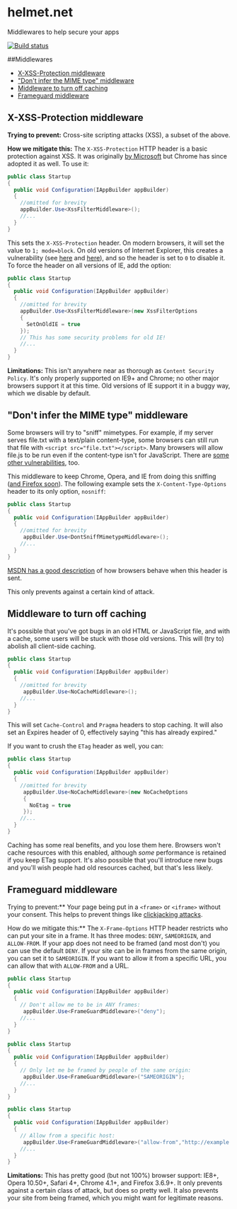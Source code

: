 # helmet.net
Middlewares to help secure your apps

[![Build status](https://ci.appveyor.com/api/projects/status/032t00oscffq1jmd?svg=true)](https://ci.appveyor.com/project/ziyasal/helmet-net)

##Middlewares

* [X-XSS-Protection middleware](#x-xss-protection-middleware)
* ["Don't infer the MIME type" middleware](#dont-infer-the-mime-type-middleware)
* [Middleware to turn off caching](#middleware-to-turn-off-caching)
* [Frameguard middleware](#frameguard-middleware)


## X-XSS-Protection middleware

**Trying to prevent:** Cross-site scripting attacks (XSS), a subset of the above.

**How we mitigate this:** The ```X-XSS-Protection``` HTTP header is a basic protection against XSS. It was originally [by Microsoft](http://blogs.msdn.com/b/ieinternals/archive/2011/01/31/controlling-the-internet-explorer-xss-filter-with-the-x-xss-protection-http-header.aspx) but Chrome has since adopted it as well. To use it:

```csharp
public class Startup
{
  public void Configuration(IAppBuilder appBuilder)
  {
    //omitted for brevity
    appBuilder.Use<XssFilterMiddleware>();
    //...
  }
}
```

This sets the ```X-XSS-Protection``` header. On modern browsers, it will set the value to ```1; mode=block```. On old versions of Internet Explorer, this creates a vulnerability (see [here](http://hackademix.net/2009/11/21/ies-xss-filter-creates-xss-vulnerabilities/) and [here](http://technet.microsoft.com/en-us/security/bulletin/MS10-002)), and so the header is set to ```0``` to disable it. To force the header on all versions of IE, add the option:

```csharp
public class Startup
{
  public void Configuration(IAppBuilder appBuilder)
  {
    //omitted for brevity
    appBuilder.Use<XssFilterMiddleware>(new XssFilterOptions
    {
      SetOnOldIE = true
    });
    // This has some security problems for old IE!
    //...
  }
}

```

**Limitations:** This isn't anywhere near as thorough as ```Content Security Policy```. It's only properly supported on IE9+ and Chrome; no other major browsers support it at this time. Old versions of IE support it in a buggy way, which we disable by default.


## "Don't infer the MIME type" middleware
Some browsers will try to "sniff" mimetypes. For example, if my server serves file.txt with a text/plain content-type, some browsers can still run that file with ```<script src="file.txt"></script>```. Many browsers will allow file.js to be run even if the content-type isn't for JavaScript. There are [some other vulnerabilities](https://miki.it/blog/2014/7/8/abusing-jsonp-with-rosetta-flash/), too.

This middleware to keep Chrome, Opera, and IE from doing this sniffing ([and Firefox soon](https://bugzilla.mozilla.org/show_bug.cgi?id=471020)). The following example sets the ```X-Content-Type-Options``` header to its only option, ```nosniff```:

```csharp
public class Startup
{
  public void Configuration(IAppBuilder appBuilder)
  {
    //omitted for brevity
     appBuilder.Use<DontSniffMimetypeMiddleware>();
    //...
  }
}
```

[MSDN has a good description](https://msdn.microsoft.com/en-us/library/gg622941(v=vs.85).aspx) of how browsers behave when this header is sent.

This only prevents against a certain kind of attack.


## Middleware to turn off caching

It's possible that you've got bugs in an old HTML or JavaScript file, and with a cache, some users will be stuck with those old versions. This will (try to) abolish all client-side caching.
```csharp
public class Startup
{
  public void Configuration(IAppBuilder appBuilder)
  {
    //omitted for brevity
     appBuilder.Use<NoCacheMiddleware>();
    //...
  }
}
```
This will set ```Cache-Control``` and ```Pragma``` headers to stop caching. It will also set an Expires header of 0, effectively saying "this has already expired."

If you want to crush the ```ETag``` header as well, you can:
```csharp
public class Startup
{
  public void Configuration(IAppBuilder appBuilder)
  {
    //omitted for brevity
     appBuilder.Use<NoCacheMiddleware>(new NoCacheOptions 
     { 
       NoEtag = true 
     });
    //...
  }
}
```
Caching has some real benefits, and you lose them here. Browsers won't cache resources with this enabled, although _some_ performance is retained if you keep ETag support. It's also possible that you'll introduce new bugs and you'll wish people had old resources cached, but that's less likely.

## Frameguard middleware

Trying to prevent:** Your page being put in a `<frame>` or `<iframe>` without your consent. This helps to prevent things like [clickjacking attacks](https://en.wikipedia.org/wiki/Clickjacking).

How do we mitigate this:** The `X-Frame-Options` HTTP header restricts who can put your site in a frame. It has three modes: `DENY`, `SAMEORIGIN`, and `ALLOW-FROM`. If your app does not need to be framed (and most don't) you can use the default `DENY`. If your site can be in frames from the same origin, you can set it to `SAMEORIGIN`. If you want to allow it from a specific URL, you can allow that with `ALLOW-FROM` and a URL.

```csharp
public class Startup
{
  public void Configuration(IAppBuilder appBuilder)
  {
    // Don't allow me to be in ANY frames:
     appBuilder.Use<FrameGuardMiddleware>("deny");
    //...
  }
}
```

```csharp
public class Startup
{
  public void Configuration(IAppBuilder appBuilder)
  {
    // Only let me be framed by people of the same origin:
     appBuilder.Use<FrameGuardMiddleware>("SAMEORIGIN");
    //...
  }
}
```

```csharp
public class Startup
{
  public void Configuration(IAppBuilder appBuilder)
  {
    // Allow from a specific host:
     appBuilder.Use<FrameGuardMiddleware>("allow-from","http://example.com");
    //...
  }
}
```

**Limitations:** This has pretty good (but not 100%) browser support: IE8+, Opera 10.50+, Safari 4+, Chrome 4.1+, and Firefox 3.6.9+. It only prevents against a certain class of attack, but does so pretty well. It also prevents your site from being framed, which you might want for legitimate reasons.


